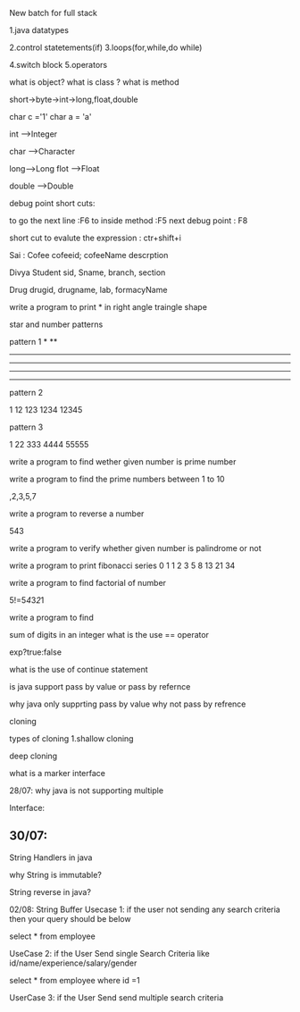 New batch for full stack

1.java datatypes

2.control statetements(if)
3.loops(for,while,do while)

4.switch block
5.operators

what is object?
what is class ?
what is method

short->byte->int->long,float,double

char c ='1'
char a = 'a'

int  -->Integer

char -->Character

long-->Long
flot -->Float

double -->Double

debug point short cuts:

to go the next line :F6
to inside method :F5
next debug point : F8

short cut to evalute the expression : ctr+shift+i


















Sai :
Cofee
cofeeid;
cofeeName
descrption


Divya
Student
sid,
Sname,
branch,
section


Drug
drugid,
drugname,
lab,
formacyName


write a program to print * in right angle traingle shape



star and number patterns



pattern 1
*
**
***
****
*****
******

pattern 2

1
12
123
1234
12345

pattern 3

1
22
333
4444
55555



write a program to find wether given number is prime number

write a program to find the prime numbers between 1 to 10

,2,3,5,7


write a program to reverse a number


543

write a program to verify whether given number is palindrome or not

write a program to print fibonacci series
0 1 1 2 3 5 8 13 21 34

write a program to find factorial of number

5!=5*4*3*2*1

write a program to find

sum of digits in an integer
what is the use == operator


exp?true:false

what is the use of continue statement



is java support pass by value or pass by refernce

why java only supprting pass by value why not pass by refrence

cloning

types of cloning
1.shallow cloning

deep cloning

what is a marker interface



28/07:
why java is not supporting multiple

Interface:

30/07:
-----------

String Handlers in java

why String is immutable?

String reverse in java?


02/08:
String Buffer
Usecase 1:
if the user not sending any search criteria then your query should be below

select * from employee


UseCase 2:
if the User Send single Search Criteria like id/name/experience/salary/gender

select * from employee where id =1


UserCase 3:
if the User Send send multiple search criteria








